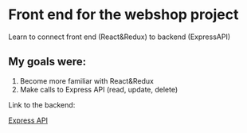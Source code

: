# Front end for the webshop project


Learn to connect front end (React&Redux) to backend (ExpressAPI)

## My goals were:

1. Become more familiar with React&Redux
2. Make calls to Express API (read, update, delete)

Link to the backend:

[Express API](https://github.com/oksmelnik/ecombackend)


